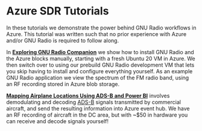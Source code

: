 # Azure SDR Tutorials

In these tutorials we demonstrate the power behind GNU Radio workflows in Azure.  This tutorial was written such that no prior experience with Azure and/or GNU Radio is required to follow along.

In **[Exploring GNU Radio Companion](exploring_grc/README.md)** we show how to install GNU Radio and the Azure blocks manually, starting with a fresh Ubuntu 20 VM in Azure.  We then switch over to using our prebuild GNU Radio development VM that lets you skip having to install and configure everything yourself.  As an example GNU Radio application we view the spectrum of the FM radio band, using an RF recording stored in Azure blob storage.

**[Mapping Airplane Locations Using ADS-B and Power BI](adsb_powerbi/README.md)** involves demodulating and decoding [ADS-B](https://en.wikipedia.org/wiki/Automatic_Dependent_Surveillance%E2%80%93Broadcast) signals transmitted by commercial aircraft, and send the resulting information into Azure event hub.  We have an RF recording of aircraft in the DC area, but with ~$50 in hardware you can receive and decode signals yourself!